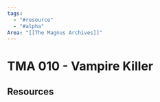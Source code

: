 ```yaml
---
tags:
  - "#resource"
  - "#alpha"
Area: "[[The Magnus Archives]]"
---
```


# TMA 010 - Vampire Killer


## Resources



